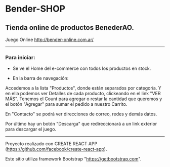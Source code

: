 # Bender-SHOP 

## Tienda online de productos BenederAO. 
Juego Online http://bender-online.com.ar/

------------------------------------------------

### Para iniciar:

* Se ve el Home del e-commerce con todos los productos en stock.

* En la barra de navegación:
 
Accedemos a la lista "Productos", donde están separados por categoría.
Y en ella podemos ver Detalles de cada producto, clickeando en el link "VER MÁS".
Tenemos el Count para agregar o restar la cantidad que queremos y el botón "Agregar" para sumar el pedido a nuestro Carrito.
 
 En "Contacto" se podrá ver direcciones de correo, redes y demás datos.
 
 Por último hay un botón "Descarga" que redireccionará a un link exterior para descargar el juego.  
 
 ------------------------------------------------
 
 
Proyecto realizado con CREATE REACT APP (https://github.com/facebook/create-react-app).

Este sitio utiliza framework Bootstrap "https://getbootstrap.com".
